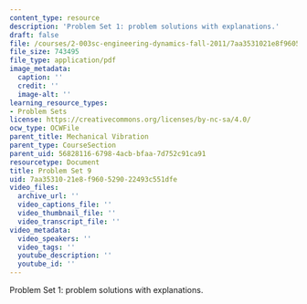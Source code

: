 ```yaml
---
content_type: resource
description: 'Problem Set 1: problem solutions with explanations.'
draft: false
file: /courses/2-003sc-engineering-dynamics-fall-2011/7aa3531021e8f960529022493c551dfe_MIT2_003SCF11_pset9.pdf
file_size: 743495
file_type: application/pdf
image_metadata:
  caption: ''
  credit: ''
  image-alt: ''
learning_resource_types:
- Problem Sets
license: https://creativecommons.org/licenses/by-nc-sa/4.0/
ocw_type: OCWFile
parent_title: Mechanical Vibration
parent_type: CourseSection
parent_uid: 56828116-6798-4acb-bfaa-7d752c91ca91
resourcetype: Document
title: Problem Set 9
uid: 7aa35310-21e8-f960-5290-22493c551dfe
video_files:
  archive_url: ''
  video_captions_file: ''
  video_thumbnail_file: ''
  video_transcript_file: ''
video_metadata:
  video_speakers: ''
  video_tags: ''
  youtube_description: ''
  youtube_id: ''
---
```

Problem Set 1: problem solutions with explanations.